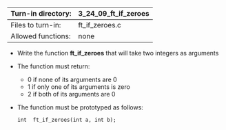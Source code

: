 Turn-in directory: | 3_24_09_ft_if_zeroes |
-------------|-------------|
Files to turn-in: | ft_if_zeroes.c |
Allowed functions: | none

* Write the function **ft_if_zeroes** that will take two integers as arguments
* The function must return:
  - 0 if none of its arguments are 0
  - 1 if only one of its arguments is zero
  - 2 if both of its arguments are 0
* The function must be prototyped as follows:

   `int  ft_if_zeroes(int a, int b);`
